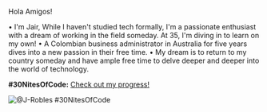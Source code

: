 
Hola Amigos!

• I'm Jair, While I haven't studied tech formally, I'm a passionate enthusiast with a dream of working in the field someday. At 35, I'm diving in to learn on my own!
• A Colombian business administrator in Australia for five years dives into a new passion in their free time.
• My dream is to return to my country someday and have ample free time to delve deeper and deeper into the world of technology.


**#30NitesOfCode:**
[Check out my progress!](https://www.codedex.io/@J-Robles/30-nites-of-code)

![@J-Robles #30NitesOfCode](https://www.codedex.io/api/petStatus?user=J-Robles)

